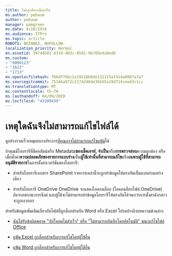 ```yaml
---
title: ไฟล์ถูกล็อกเพื่อแก้ไข
ms.author: pebaum
author: pebaum
manager: pamgreen
ms.date: 4/26/2018
ms.audience: ITPro
ms.topic: article
ROBOTS: NOINDEX, NOFOLLOW
localization_priority: Normal
ms.assetid: 39748581-d319-403c-8501-9b785e4a0ed8
ms.custom:
- "9000123"
- "1622"
- "1713"
ms.openlocfilehash: 766df76bc1e19218b6de131115af414a8007a7a7
ms.sourcegitcommit: 75346a972c2174248de3bb55a19d714cee43c1cc
ms.translationtype: MT
ms.contentlocale: th-TH
ms.lasthandoff: 04/09/2020
ms.locfileid: "43209439"
---
```

# <a name="why-cant-i-edit-files"></a>เหตุใดฉันจึงไม่สามารถแก้ไขไฟล์ได้

ดูอย่างรวดเร็วเหตุผลบางประการ[ที่คุณอาจไม่สามารถแก้ไขแฟ้ม](https://support.office.com/article/why-can-t-i-edit-this-file-97315f48-aa5e-49d3-a4ae-a14b73daf87b)ได้

ถ้าคุณมีไลบรารีที่มีคอลัมน์หรือ Metadata**ของเช็คเอาท์, จําเป็น**หรือ**การตรวจสอบ**ความถูกต้อง หรือเมื่อตั้งค่า**ความปลอดภัยของรายการแบบร่าง**เป็น**ผู้ใช้เท่านั้นที่สามารถแก้ไข**หรือ**เฉพาะผู้ใช้ที่สามารถอนุมัติรายการ**ในการตั้งค่าเวอร์ชันของไลบรารี:

- สําหรับไลบรารีเอกสาร SharePoint รายการเหล่านี้จะถูกทําข้อมูลให้ตรงกันเป็นแบบอ่านอย่างเดียว

- สําหรับไลบรารี OneDrive OneDrive จะแสดงไอคอนล็อก (ไอคอนล็อกไฟล์ OneDrive) ถัดจากสถานะการซิงค์ และผู้ใช้จะไม่สามารถทําข้อมูลไลบรารีให้ตรงกันได้จนกว่าการตั้งค่าดังกล่าวจะถูกเอาออก 

สําหรับข้อมูลเพิ่มเติมเกี่ยวกับไฟล์ที่ถูกล็อกสําหรับ Word หรือ Excel โปรดอ้างอิงบทความด้านล่าง

- [ฉันได้รับข้อผิดพลาด "อัปโหลดไม่สําเร็จ" หรือ "ไม่สามารถบันทึกโดยอัตโนมัติ" ขณะแก้ไขไฟล์ Office](https://support.office.com/article/i-got-an-upload-failed-or-couldn-t-save-automatically-error-while-editing-an-office-file-93a14d34-88e3-4a91-9eef-58cc541d31f8)

- [แฟ้ม Excel ถูกล็อกสําหรับการแก้ไขโดยผู้ใช้อื่น](https://support.office.com/article/Excel-file-is-locked-for-editing-by-another-user-6fa93887-2c2c-45f0-abcc-31b04aed68b3)

- [แฟ้ม Word ถูกล็อกสําหรับการแก้ไขโดยผู้ใช้อื่น](https://support.microsoft.com/help/313472/the-document-is-locked-for-editing-by-another-user-error-message-when)
